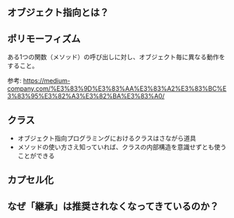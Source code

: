 ## オブジェクト指向とは？

## ポリモーフィズム

ある1つの関数（メソッド）の呼び出しに対し、オブジェクト毎に異なる動作をすること。

参考: https://medium-company.com/%E3%83%9D%E3%83%AA%E3%83%A2%E3%83%BC%E3%83%95%E3%82%A3%E3%82%BA%E3%83%A0/

## クラス

- オブジェクト指向プログラミングにおけるクラスはさながら道具
- メソッドの使い方さえ知っていれば、クラスの内部構造を意識せずとも使うことができる

## カプセル化

## なぜ「継承」は推奨されなくなってきているのか？

